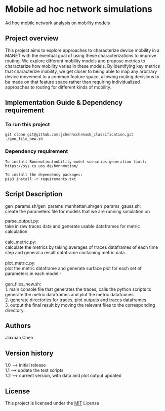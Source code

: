 # Mobile ad hoc network simulations
Ad hoc mobile network analysis on mobility models 

## Project overview
This project aims to explore approaches to characterize device mobility in a MANET with the eventual goal of using these characterizations to improve routing. We explore different mobility models and propose metrics to characterize how mobility varies in these models. By identifying key metrics that characterize mobility, we get closer to being able to map any arbitrary device movement to a common feature space, allowing routing decisions to be made on that feature space rather than requiring individualized approaches to routing for different kinds of mobility.


## Implementation Guide & Dependency requirement

  ### To run this project
    git clone git@github.com:jchenhsch/mask_classification.git 
    ./gen_file_new.sh

  ### Dependency requirement
  
    To install Bonnmotion(mobility model scenarios generation tool): 
    https://sys.cs.uos.de/bonnmotion/
    
    To install the dependency packages:
    pip3 install -r requirements.txt 
    
## Script Description
gen_params.sh/gen_params_manhattan.sh/gen_params_gauss.sh: <br/>
create the parameters file for models that we are running simulation on

parse_output.py: <br/> 
    take in raw traces data and generate usable dataframes for metric calculation<br/> 
 <br/> 
calc_metric.py: <br/> 
      calculate the metrics by taking averages of traces dataframes of each time step and general a result dataframe containing metric data.<br/> 
<br/> 
  plot_metric.py: <br/> 
    plot the metric dataframe and generate surface plot for each set of parameters in each model.r<br/> 
<br/> 
  gen_files_new.sh:<br/> 
    1. main console file that generates the traces, calls the python scripts to generate the metric dataframes and plot the metric dataframes.<br/> 
    2. generate directories for traces, plot outputs and traces dataframes. <br/> 
    3. output the final result by moving the relevant files to the corresponding directory. <br/> 
    
## Authors
Jiaxuan Chen

## Version history
1.0 --> initial release<br/> 
1.1 --> update the test scripts<br/> 
1.2 --> current version, with data and plot output updated<br/> 

## License

This project is licensed under the [MIT](https://choosealicense.com/licenses/mit/) License
